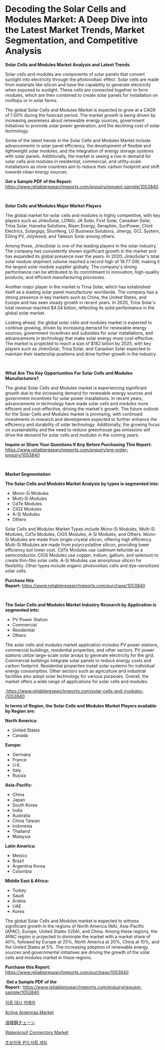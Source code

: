 <p><h1>Decoding the Solar Cells and Modules Market: A Deep Dive into the Latest Market Trends, Market Segmentation, and Competitive Analysis</h1></p><p><strong>Solar Cells and Modules Market Analysis and Latest Trends</strong></p>
<p><p>Solar cells and modules are components of solar panels that convert sunlight into electricity through the photovoltaic effect. Solar cells are made from materials like silicon and have the capability to generate electricity when exposed to sunlight. These cells are connected together to form modules, which are then combined to create solar panels for installation on rooftops or in solar farms.</p><p>The global Solar Cells and Modules Market is expected to grow at a CAGR of 1.00% during the forecast period. The market growth is being driven by increasing awareness about renewable energy sources, government initiatives to promote solar power generation, and the declining cost of solar technology. </p><p>Some of the latest trends in the Solar Cells and Modules Market include advancements in solar panel efficiency, the development of flexible and lightweight solar modules, and the integration of energy storage systems with solar panels. Additionally, the market is seeing a rise in demand for solar cells and modules in residential, commercial, and utility-scale installations as more countries aim to reduce their carbon footprint and shift towards clean energy sources.</p></p>
<p><strong>Get a Sample PDF of the Report:&nbsp;</strong> <a href="https://www.reliableresearchreports.com/enquiry/request-sample/1053840">https://www.reliableresearchreports.com/enquiry/request-sample/1053840</a></p>
<p>&nbsp;</p>
<p><strong>Solar Cells and Modules Major Market Players</strong></p>
<p><p>The global market for solar cells and modules is highly competitive, with key players such as JinkoSolar, LONGi, JA Solar, First Solar, Canadian Solar, Trina Solar, Hanwha Solutions, Risen Energy, Seraphim, SunPower, Chint Electrics, Solargiga, Shunfeng, LG Business Solutions, Jinergy, GCL System, EGing PV, Jolywood, and Talesun Solar among others.</p><p>Among these, JinkoSolar is one of the leading players in the solar industry. The company has consistently shown significant growth in the market and has expanded its global presence over the years. In 2020, JinkoSolar's total solar module shipment volume reached a record high of 18.77 GW, making it the largest solar module supplier globally. The company's strong performance can be attributed to its commitment to innovation, high-quality products, and efficient manufacturing processes.</p><p>Another major player in the market is Trina Solar, which has established itself as a leading solar panel manufacturer worldwide. The company has a strong presence in key markets such as China, the United States, and Europe and has seen steady growth in recent years. In 2020, Trina Solar's total revenue reached $4.34 billion, reflecting its solid performance in the global solar market.</p><p>Looking ahead, the global solar cells and modules market is expected to continue growing, driven by increasing demand for renewable energy sources, government incentives and subsidies for solar installations, and advancements in technology that make solar energy more cost-effective. The market is projected to reach a size of $182 billion by 2025, with key players such as JinkoSolar, Trina Solar, and Canadian Solar expected to maintain their leadership positions and drive further growth in the industry.</p></p>
<p>&nbsp;</p>
<p><strong>What Are The Key Opportunities For Solar Cells and Modules Manufacturers?</strong></p>
<p><p>The global Solar Cells and Modules market is experiencing significant growth due to the increasing demand for renewable energy sources and government incentives for solar power installations. In recent years, advancements in technology have made solar cells and modules more efficient and cost-effective, driving the market's growth. The future outlook for the Solar Cells and Modules market is promising, with continued investments in research and development expected to further enhance the efficiency and durability of solar technology. Additionally, the growing focus on sustainability and the need to reduce greenhouse gas emissions will drive the demand for solar cells and modules in the coming years.</p></p>
<p><strong>Inquire or Share Your Questions If Any Before Purchasing This Report:</strong> <a href="https://www.reliableresearchreports.com/enquiry/pre-order-enquiry/1053840">https://www.reliableresearchreports.com/enquiry/pre-order-enquiry/1053840</a></p>
<p>&nbsp;</p>
<p><strong>Market Segmentation</strong></p>
<p><strong>The Solar Cells and Modules Market Analysis by types is segmented into:</strong></p>
<p><ul><li>Mono-Si Modules</li><li>Multi-Si Modules</li><li>CdTe Modules</li><li>CIGS Modules</li><li>A-Si Modules</li><li>Others</li></ul></p>
<p><p>Solar Cells and Modules Market Types include Mono-Si Modules, Multi-Si Modules, CdTe Modules, CIGS Modules, A-Si Modules, and Others. Mono-Si Modules are made from single-crystal silicon, offering high efficiency. Multi-Si Modules are made from polycrystalline silicon, providing lower efficiency but lower cost. CdTe Modules use cadmium telluride as a semiconductor. CIGS Modules use copper, indium, gallium, and selenium to create thin-film solar cells. A-Si Modules use amorphous silicon for flexibility. Other types include organic photovoltaic cells and dye-sensitized solar cells.</p></p>
<p><strong>Purchase this Report:&nbsp;</strong><a href="https://www.reliableresearchreports.com/purchase/1053840">https://www.reliableresearchreports.com/purchase/1053840</a></p>
<p>&nbsp;</p>
<p><strong>The Solar Cells and Modules Market Industry Research by Application is segmented into:</strong></p>
<p><ul><li>PV Power Station</li><li>Commercial</li><li>Residential</li><li>Others</li></ul></p>
<p><p>The solar cells and modules market application includes PV power stations, commercial buildings, residential properties, and other sectors. PV power stations utilize large-scale solar arrays to generate electricity for the grid. Commercial buildings integrate solar panels to reduce energy costs and carbon footprint. Residential properties install solar systems for individual energy consumption. Other sectors such as agriculture and industrial facilities also adopt solar technology for various purposes. Overall, the market offers a wide range of applications for solar cells and modules.</p></p>
<p><a href="https://www.reliableresearchreports.com/solar-cells-and-modules-r1053840">&nbsp;https://www.reliableresearchreports.com/solar-cells-and-modules-r1053840</a></p>
<p><strong>In terms of Region, the Solar Cells and Modules Market Players available by Region are:</strong></p>
<p>
    <p> <strong> North America: </strong>
        <ul>
            <li>United States</li>
            <li>Canada</li>
        </ul>
        </p> 
    <p> <strong> Europe: </strong>
        <ul>
            <li>Germany</li>
            <li>France</li>
            <li>U.K.</li>
            <li>Italy</li>
            <li>Russia</li>
        </ul>
        </p> 
    <p> <strong> Asia-Pacific: </strong>
        <ul>
            <li>China</li>
            <li>Japan</li>
            <li>South Korea</li>
            <li>India</li>
            <li>Australia</li>
            <li>China Taiwan</li>
            <li>Indonesia</li>
            <li>Thailand</li>
            <li>Malaysia</li>
        </ul>
        </p> 
    <p> <strong> Latin America: </strong>
        <ul>
            <li>Mexico</li>
            <li>Brazil</li>
            <li>Argentina Korea</li>
            <li>Colombia</li>
        </ul>
        </p> 
    <p> <strong> Middle East & Africa: </strong>
        <ul>
            <li>Turkey</li>
            <li>Saudi</li>
            <li>Arabia</li>
            <li>UAE</li>
            <li>Korea</li>
        </ul>
    </p>
    </p>
<p><p>The global Solar Cells and Modules market is expected to witness significant growth in the regions of North America (NA), Asia-Pacific (APAC), Europe, United States (USA), and China. Among these regions, the APAC region is projected to dominate the market with a market share of 40%, followed by Europe at 25%, North America at 20%, China at 10%, and the United States at 5%. The increasing adoption of renewable energy sources and governmental initiatives are driving the growth of the solar cells and modules market in these regions.</p></p>
<p><strong>Purchase this Report: </strong><a href="https://www.reliableresearchreports.com/purchase/1053840">https://www.reliableresearchreports.com/purchase/1053840</a></p>
<p>&nbsp;<strong>Get a Sample PDF of the Report:&nbsp;&nbsp;</strong><a href="https://www.reliableresearchreports.com/enquiry/request-sample/1053840">https://www.reliableresearchreports.com/enquiry/request-sample/1053840</a></p>
<p><strong></strong></p>
<p><p><a href="https://medium.com/@sybleferry/2024%EB%85%84%EB%B6%80%ED%84%B0-2031%EB%85%84%EA%B9%8C%EC%A7%80%EC%9D%98-%EC%9E%90%EB%8F%99-%EB%8C%80%EC%8B%9C-%EC%BA%A0-%EC%8B%9C%EC%9E%A5-%EC%84%B1%EC%9E%A5-%EC%A0%84%EB%A7%9D-%EB%B0%8F-%EC%8B%9C%EC%9E%A5-%EB%8F%99%ED%96%A5-%EB%B6%84%EC%84%9D%EC%97%90-%EB%94%B0%EB%A5%B8-cagr%EB%A1%9C%EC%9D%98-%EC%98%88%EC%B8%A1-%EC%9D%91%EC%9A%A9-%ED%94%84%EB%A1%9C%EA%B7%B8%EB%9E%A8-%EC%A7%80%EC%97%AD-%EC%A0%84%EB%A7%9D-%EB%B0%8F-%EC%88%98%EC%9D%B5-%EB%B6%84%EC%84%9D-52a448cc0b1a">자동 대시 카메라</a></p><p><a href="https://github.com/kimjmgeh81/Market-Research-Report-List-1/blob/main/active-antennas-market.md">Active Antennas Market</a></p><p><a href="https://medium.com/@vincemarvin1/%E8%A3%BD%E5%93%81%E3%82%BF%E3%82%A4%E3%83%97-%E3%83%8A%E3%83%AD%E3%83%BC%E3%82%B7%E3%83%AA%E3%83%BC%E3%82%BA%E6%BA%B6%E6%8E%A5%E3%82%B9%E3%83%81%E3%83%BC%E3%83%AB%E3%83%81%E3%82%A7%E3%83%BC%E3%83%B3-%E3%83%AF%E3%82%A4%E3%83%89%E3%82%B7%E3%83%AA%E3%83%BC%E3%82%BA%E6%BA%B6%E6%8E%A5%E3%82%B9%E3%83%81%E3%83%BC%E3%83%AB%E3%83%81%E3%82%A7%E3%83%BC%E3%83%B3-%E3%82%A8%E3%83%B3%E3%83%89%E3%83%A6%E3%83%BC%E3%82%B9-%E8%BE%B2%E6%A5%AD%E7%94%A3%E6%A5%AD-%E6%9C%A8%E6%9D%90%E5%8A%A0%E5%B7%A5%E7%94%A3%E6%A5%AD-%E5%86%B6%E9%87%91%E6%A5%AD%E7%95%8C-%E8%87%AA%E5%8B%95%E8%BB%8A%E6%A5%AD%E7%95%8C-%E3%81%9D%E3%81%AE%E4%BB%96-%E5%9C%B0%E5%9F%9F%E5%88%A5%E3%81%AB%E5%88%86%E6%9E%90%E3%81%97%E3%81%9F%E6%BA%B6%E6%8E%A5%E3%82%B9%E3%83%81%E3%83%BC%E3%83%AB%E3%83%81%E3%82%A7%E3%83%BC%E3%83%B3%E5%B8%82%E5%A0%B4%E3%83%AC%E3%83%9D-613fc8afb9fe">溶接鋼チェーン</a></p><p><a href="https://github.com/almainyongb/Market-Research-Report-List-1/blob/main/waterproof-connectors-market.md">Waterproof Connectors Market</a></p><p><a href="https://github.com/vss5505pa7z1p/Market-Research-Report-List-2/blob/main/6612172158871.md">초보자용 윈드서핑 세일</a></p></p>